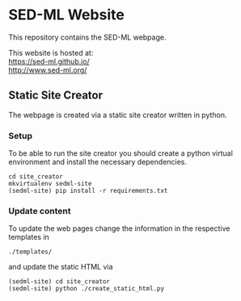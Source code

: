 # SED-ML Website 
This repository contains the SED-ML webpage.

This website is hosted at:  
https://sed-ml.github.io/  
http://www.sed-ml.org/

## Static Site Creator
The webpage is created via a static site creator written in python.

### Setup
To be able to run the site creator you should create a python virtual environment and install
the necessary dependencies.
```
cd site_creator
mkvirtualenv sedml-site
(sedml-site) pip install -r requirements.txt
```

### Update content
To update the web pages change the information in the respective templates in
```
./templates/
```
and update the static HTML via
```
(sedml-site) cd site_creator
(sedml-site) python ./create_static_html.py
```    
